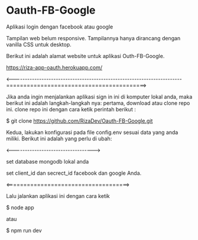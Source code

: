 # Oauth-FB-Google
Aplikasi login dengan facebook atau google


Tampilan web belum responsive. Tampilannya hanya dirancang dengan vanilla CSS untuk desktop. 


Berikut ini adalah alamat website untuk aplikasi Outh-FB-Google.

https://riza-app-oauth.herokuapp.com/

<-----------------------------------------------------------------------=========================================>






Jika anda ingin menjalankan aplikasi sign in ini di komputer lokal anda, maka berikut ini adalah langkah-langkah nya:
pertama, download atau clone repo ini. clone repo ini dengan cara ketik perintah berikut : 





$ git clone https://github.com/RizaDev/Oauth-FB-Google.git

Kedua, lakukan konfigurasi pada file config.env sesuai data yang anda miliki. Berikut ini adalah yang perlu di ubah:

<---------------------------------->



set database mongodb lokal anda



set client_id dan secrect_id facebook dan google Anda.

<====================================>

Lalu jalankan aplikasi ini dengan cara ketik 

$ node app

atau

$ npm run dev




